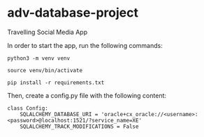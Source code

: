 # adv-database-project

Travelling Social Media App

In order to start the app, run the following commands:

```
python3 -m venv venv
```
```
source venv/bin/activate
```
```
pip install -r requirements.txt
```

Then, create a config.py file with the following content:
```
class Config:
    SQLALCHEMY_DATABASE_URI = 'oracle+cx_oracle://<username>:<password>@localhost:1521/?service_name=XE'
    SQLALCHEMY_TRACK_MODIFICATIONS = False
```
